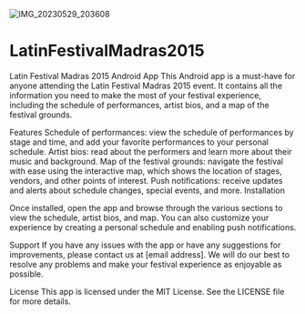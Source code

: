 ![IMG_20230529_203608](https://github.com/littleadam/LatinFestivalMadras2015/assets/2182011/9f32c5a1-be06-4082-b670-9a30f05fb58d)
# LatinFestivalMadras2015

Latin Festival Madras 2015 Android App
This Android app is a must-have for anyone attending the Latin Festival Madras 2015 event. It contains all the information you need to make the most of your festival experience, including the schedule of performances, artist bios, and a map of the festival grounds.

Features
Schedule of performances: view the schedule of performances by stage and time, and add your favorite performances to your personal schedule.
Artist bios: read about the performers and learn more about their music and background.
Map of the festival grounds: navigate the festival with ease using the interactive map, which shows the location of stages, vendors, and other points of interest.
Push notifications: receive updates and alerts about schedule changes, special events, and more.
Installation

Once installed, open the app and browse through the various sections to view the schedule, artist bios, and map. You can also customize your experience by creating a personal schedule and enabling push notifications.

Support
If you have any issues with the app or have any suggestions for improvements, please contact us at [email address]. We will do our best to resolve any problems and make your festival experience as enjoyable as possible.

License
This app is licensed under the MIT License. See the LICENSE file for more details.

